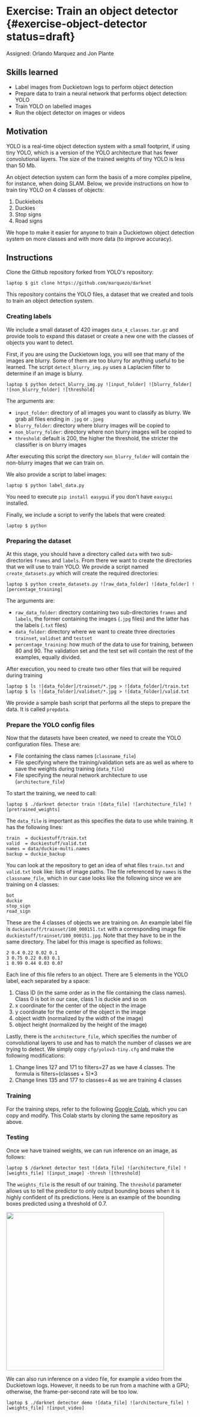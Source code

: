 # Exercise: Train an object detector {#exercise-object-detector status=draft}

Assigned: Orlando Marquez and Jon Plante

## Skills learned

- Label images from Duckietown logs to perform object detection
- Prepare data to train a neural network that performs object detection: YOLO 
- Train YOLO on labelled images
- Run the object detector on images or videos

## Motivation

YOLO is a real-time object detection system with a small footprint, if using tiny YOLO, which is a version of the YOLO architecture that has fewer convolutional layers. The size of the trained weights of tiny YOLO is less than 50 Mb.

An object detection system can form the basis of a more complex pipeline, for instance, when doing SLAM. Below, we provide instructions on how to train tiny YOLO on 4 classes of objects:

1. Duckiebots
2. Duckies
3. Stop signs
4. Road signs

We hope to make it easier for anyone to train a Duckietown object detection system on more classes and with more data (to improve accuracy).

## Instructions

Clone the Github repository forked from YOLO's repository:

    laptop $ git clone https://github.com/marquezo/darknet

This repository contains the YOLO files, a dataset that we created and tools to train an object detection system.

### Creating labels
We include a small dataset of 420 images `data_4_classes.tar.gz` and provide tools to expand this dataset or create a new one with the classes of objects you want to detect.

First, if you are using the Duckietown logs, you will see that many of the images are blurry. Some of them are too blurry for anything useful to be learned. The script `detect_blurry_img.py` uses a Laplacien filter to determine if an image is blurry.

    laptop $ python detect_blurry_img.py ![input_folder] ![blurry_folder] ![non_blurry_folder] ![threshold]

The arguments are:

* `input_folder`: directory of all images you want to classify as blurry. We grab all files ending in `.jpg` or `.jpeg`
* `blurry_folder`: directory where blurry images will be copied to
* `non_blurry_folder`: directory where non blurry images will be copied to
* `threshold`: default is 200, the higher the threshold, the stricter the classifier is on blurry images

After executing this script the directory `non_blurry_folder` will contain the non-blurry images that we can train on.

We also provide a script to label images:

    laptop $ python label_data.py

You need to execute `pip install easygui` if you don't have `easygui` installed.

Finally, we include a script to verify the labels that were created:

    laptop $ python 

### Preparing the dataset
At this stage, you should have a directory called `data` with two sub-directories `frames` and `labels`. From there we want to create the directories that we will use to train YOLO. We provide a script named `create_datasets.py` which will create the required directories:

    laptop $ python create_datasets.py ![raw_data_folder] ![data_folder] ![percentage_training]

The arguments are:

* `raw_data_folder`: directory containing two sub-directories `frames` and `labels`, the former containing the images (`.jpg` files) and the latter has the labels (`.txt` files)
* `data_folder`: directory where we want to create three directories `trainset`, `validset` and `testset`
* `percentage_training`: how much of the data to use for training, between 80 and 90. The validation set and the test set will contain the rest of the examples, equally divided.

After execution, you need to create two other files that will be required during training

    laptop $ ls ![data_folder]/trainset/*.jpg > ![data_folder]/train.txt
    laptop $ ls ![data_folder]/validset/*.jpg > ![data_folder]/valid.txt

We provide a sample bash script that performs all the steps to prepare the data. It is called `prepdata`.


### Prepare the YOLO config files
Now that the datasets have been created, we need to create the YOLO configuration files. These are:

* File containing the class names (`classname_file`)
* File specifying where the training/validation sets are as well as where to save the weights during training (`data_file`)
* File specifying the neural network architecture to use (`architecture_file`)

To start the training, we need to call:

    laptop $ ./darknet detector train ![data_file] ![architecture_file] ![pretrained_weights]

The `data_file` is important as this specifies the data to use while training. It has the following lines:

```
train  = duckiestuff/train.txt
valid  = duckiestuff/valid.txt
names = data/duckie-multi.names
backup = duckie_backup
```

You can look at the repository to get an idea of what files `train.txt` and `valid.txt` look like: lists of image paths. The file referenced by `names` is the `classname_file`, which in our case looks like the following since we are training on 4 classes:
```
bot
duckie
stop_sign
road_sign
```

These are the 4 classes of objects we are training on. An example label file is `duckiestuff/trainset/100_000151.txt` with a corresponding image file `duckiestuff/trainset/100_000151.jpg`. Note that they have to be in the same directory. The label for this image is specified as follows:

```
2 0.4 0.22 0.02 0.1
3 0.75 0.22 0.03 0.1
1 0.99 0.44 0.03 0.07
```

Each line of this file refers to an object. There are 5 elements in the YOLO label, each separated by a space:

1. Class ID (in the same order as in the file containing the class names). Class 0 is bot in our case, class 1 is duckie and so on
2. x coordinate for the center of the object in the image
3. y coordinate for the center of the object in the image
4. object width (normalized by the width of the image)
5. object height (normalized by the height of the image)

Lastly, there is the `architecture_file`, which specifies the number of convolutional layers to use and has to match the number of classes we are trying to detect. We simply copy `cfg/yolov3-tiny.cfg` and make the following modifications:

1. Change lines 127 and 171 to filters=27 as we have 4 classes. The formula is filters=(classes + 5)\*3
2. Change lines 135 and 177 to classes=4 as we are training 4 classes

### Training

For the training steps, refer to the following [Google Colab](https://drive.google.com/open?id=17pV9CtC8MFi38z1gz8CqE0gD6DthDNMV), which you can copy and modify. This Colab starts by cloning the same repository as above.

### Testing

Once we have trained weights, we can run inference on an image, as follows:

    laptop $ /darknet detector test ![data_file] ![architecture_file] ![weights_file] ![input_image] -thresh ![threshold]

The `weights_file` is the result of our training. The `threshold` parameter allows us to tell the predictor to only output bounding boxes when it is highly confident of its predictions. Here is an example of the bounding boxes predicted using a threshold of 0.7.

<img style="width:30em" src="yolo_sample.jpg"/>

We can also run inference on a video file, for example a video from the Duckietown logs. However, it needs to be run from a machine with a GPU; otherwise, the frame-per-second rate will be too low.

    laptop $ ./darknet detector demo ![data_file] ![architecture_file] ![weights_file] ![input_video]

